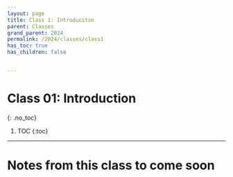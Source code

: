 ```yaml
---
layout: page
title: Class 1: Introduciton
parent: Classes
grand_parent: 2024
permalink: /2024/classes/class1
has_toc: true
has_children: false


---
```


# Class 01: Introduction
{: .no_toc}

1. TOC
{:toc}


---

# Notes from this class to come soon
